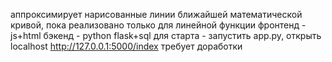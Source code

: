 аппроксимирует нарисованные линии ближайшей математической кривой, пока реализовано только для линейной функции
фронтенд - js+html бэкенд - python flask+sql
для старта - запустить app.py, открыть localhost http://127.0.0.1:5000/index
требует доработки